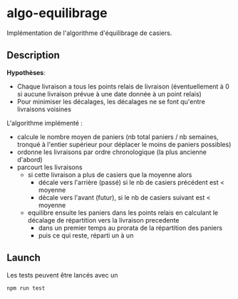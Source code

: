 # algo-equilibrage

Implémentation de l'algorithme d'équilibrage de casiers.

## Description

**Hypothèses**:
- Chaque livraison a tous les points relais de livraison (éventuellement à 0 si aucune livraison prévue à une date donnée à un point relais)
- Pour minimiser les décalages, les décalages ne se font qu'entre livraisons voisines

L'algorithme implémenté :
- calcule le nombre moyen de paniers (nb total paniers / nb semaines, tronqué à l'entier supérieur pour déplacer le moins de paniers possibles)
- ordonne les livraisons par ordre chronologique (la plus ancienne d'abord)
- parcourt les livraisons
  - si cette livraison a plus de casiers que la moyenne alors
    - décale vers l'arrière (passé) si le nb de casiers précédent est < moyenne
    - décale vers l'avant (futur), si le nb de casiers suivant est < moyenne
  - equilibre ensuite les paniers dans les points relais en calculant le décalage de répartition vers la livraison precedente
    - dans un premier temps au prorata de la répartition des paniers
    - puis ce qui reste, réparti un à un


## Launch

Les tests peuvent être lancés avec un
```
npm run test
```
